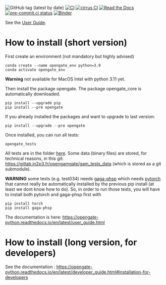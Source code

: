 ![GitHub tag (latest by date)](https://img.shields.io/github/v/tag/OpenGATE/opengate?logo=github)
[![CI](https://github.com/OpenGATE/opengate/actions/workflows/main.yml/badge.svg)](https://github.com/OpenGATE/opengate/actions/workflows/main.yml)
[![cirrus CI](https://api.cirrus-ci.com/github/OpenGATE/opengate.svg)](https://cirrus-ci.com/github/OpenGATE/opengate)
[![Read the Docs](https://img.shields.io/readthedocs/opengate-python?logo=read-the-docs&style=plastic)](https://opengate-python.readthedocs.io/)
[![pre-commit.ci status](https://results.pre-commit.ci/badge/github/OpenGATE/opengate/master.svg)](https://results.pre-commit.ci/latest/github/OpenGATE/opengate/master)
[![Binder](https://mybinder.org/badge_logo.svg)](https://mybinder.org/v2/gh/OpenGATE/gam-gate/c65a0d55c616748454f066470aa836331eb107ac)

See the [User Guide](https://opengate-python.readthedocs.io/en/latest/user_guide.html).

# How to install (short version)

First create an environment (not mandatory but highly advised)

```
conda create --name opengate_env python=3.9
conda activate opengate_env
```

**Warning** not available for MacOS Intel with python 3.11 yet.

Then install the package opengate. The package opengate_core is automatically downloaded.
```
pip install --upgrade pip
pip install --pre opengate
```

If you already installed the packages and want to upgrade to last version:

```
pip install --upgrade --pre opengate
```

Once installed, you can run all tests:
````
opengate_tests
````

All tests are in the folder [here](https://github.com/OpenGATE/opengate/tree/master/opengate/tests/src). Some data (binary files) are stored, for technical reasons, in this git: https://gitlab.in2p3.fr/opengamgate/gam_tests_data (which is stored as a git submodule).

**WARNING** some tests (e.g. test034) needs [gaga-phsp](https://github.com/dsarrut/gaga-phsp) which needs [pytorch](https://pytorch.org/) that cannot really be automatically installed by the previous pip install (at least we dont know how to do). So, in order to run those tests, you will have to install both pytorch and gaga-phsp first with
````
pip install torch
pip install gaga-phsp
````

The documentation is here: https://opengate-python.readthedocs.io/en/latest/user_guide.html

# How to install (long version, for developers)

See the documentation : https://opengate-python.readthedocs.io/en/latest/developer_guide.html#installation-for-developers
